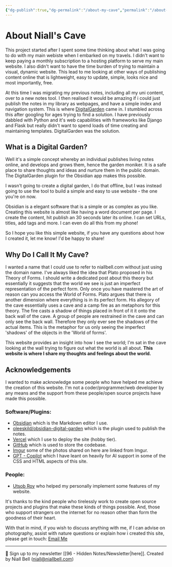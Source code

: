 ```yaml
---
{"dg-publish":true,"dg-permalink":"/about-my-cave","permalink":"/about-my-cave/","title":"🤨 What Is My Cave?","noteIcon":null,"created":"2024-04-16T13:44:53.094+01:00","updated":"2024-05-10T21:54:19.925+01:00"}
---
```


# About Niall's Cave

This project started after I spent some time thinking about what I was going to do with my main webiste when I embarked on my travels. I didn't want to keep paying a monthly subscription to a hosting platform to serve my main website. I also didn't want to have the time burden of trying to maintain a visual, dynamic website. This lead to me looking at other ways of publishing content online that is lightweight, easy to update, simple, looks nice and most importantly, free.

At this time I was migrating my previous notes, including all my uni content, over to a new notes tool. I then realised it would be amazing if i could just publish the notes in my library as webpages, and have a simple index and navigation system. This is where [DigitalGarden](https://dg-docs.ole.dev/) came in. I stumbled across this after googling for ages trying to find a solution. I have previously dabbled with Python and it's web capabilities with frameworks like Django and Flask but really didn't want to spend loads of time creating and maintaining templates. DigitalGarden was the solution.

## What is a Digital Garden?

Well it's a simple concept whereby an individual publishes living notes online, and develops and grows them, hence the garden moniker. It is a safe place to share thoughts and ideas and nurture them in the public domain. The DigitalGarden plugin for the Obsidian app makes this possible.

I wasn't going to create a digital garden, I do that offline, but I was instead going to use the tool to build a simple and easy to use website - the one you're on now.

Obsidian is a elegant software that is a simple or as complex as you like. Creating this website is almost like having a word document per page. I create the content, hit publish an 30 seconds later its online. I can set URLs, titles, add tags and more. I can even do all this from my phone!

So I hope you like this simple website, if you have any questions about how I created it, let me know! I'd be happy to share!

## Why Do I Call It My Cave?

I wanted a name that I could use to refer to niallbell.com without just using the domain name. I've always liked the idea that Plato proposed in his Theory of Forms. I should write a dedicated post about this theory but essentially it suggests that the world we see is just an imperfect representation of the perfect form. Only once you have mastered the art of reason can you access the World of Forms. Plato argues that there is another dimension where everything is in its perfect form. His allegory of the cave essentially uses a cave and a camp fire as an metaphors for this theory. The fire casts a shadow of things placed in front of it it onto the back wall of the cave. A group of people are restrained in the cave and can only see the back wall. Therefore they only ever see the shadows of the actual items. This is the metaphor for us only seeing the imperfect 'shadows' of the objects in the 'World of forms'. 

This website provides an insight into how I see the world; I'm sat in the cave looking at the wall trying to figure out what the world is all about. **This website is where I share my thoughts and feelings about the world.**

## Acknowledgements

I wanted to make acknowledge some people who have helped me achieve the creation of this website. I'm not a coder/programmer/web developer by any means and the support from these people/open source projects have made this possible.

### Software/Plugins:

- [Obsidian](https://obsidian.md/) which is the Markdown editor I use.
- [oleeskild/obsidian-digital-garden](https://github.com/oleeskild/obsidian-digital-garden) which is the plugin used to publish the notes.
- [Vercel](https://vercel.com/) which I use to deploy the site (hobby tier).
- [GitHub](https://github.com/) which is used to store the codebase.
- [Imgur](https://imgur.com) some of the photos shared on here are linked from Imgur.
- [GPT - Copilot](https://bing.com) which I have leant on heavily for AI support in some of the CSS and HTML aspects of this site.

### People:

- [Utsob Roy](https://hermitage.utsob.me/) who helped my personally implement some features of my website.

It's thanks to the kind people who tirelessly work to create open source projects and plugins that make these kinds of things possible. And, those who support strangers on the internet for no reason other than form the goodness of their heart. 

With that in mind, if you wish to discuss anything with me, if I can advise on photography, assist with nature questions or explain how i created this site, please get in touch: [Email Me](mailto:niallbell@hotmail.co.uk)

---
📧 Sign up to my newsletter [[96 - Hidden Notes/Newsletter\|here]].
Created by Niall Bell (niall@niallbell.com)